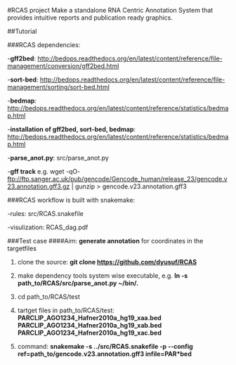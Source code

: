 
#RCAS project
Make a standalone RNA Centric Annotation System that provides intuitive reports and publication ready graphics.

##Tutorial

###RCAS dependencies:

-**gff2bed**:
http://bedops.readthedocs.org/en/latest/content/reference/file-management/conversion/gff2bed.html

-**sort-bed**:
http://bedops.readthedocs.org/en/latest/content/reference/file-management/sorting/sort-bed.html

-**bedmap**:
http://bedops.readthedocs.org/en/latest/content/reference/statistics/bedmap.html

-**installation of gff2bed, sort-bed, bedmap**:
http://bedops.readthedocs.org/en/latest/content/reference/statistics/bedmap.html

-**parse_anot.py**: src/parse_anot.py

-**gff track** e.g.  wget -qO- ftp://ftp.sanger.ac.uk/pub/gencode/Gencode_human/release_23/gencode.v23.annotation.gff3.gz     | gunzip > gencode.v23.annotation.gff3

###RCAS workflow is built with snakemake:

-rules: src/RCAS.snakefile

-visulization: RCAS_dag.pdf

###Test case
####Aim: **generate annotation** for coordinates in the targetfiles

1. clone the source: **git clone https://github.com/dyusuf/RCAS**

2. make dependency tools system wise executable, e.g. **ln -s path_to/RCAS/src/parse_anot.py ~/bin/.**

3. cd path_to/RCAS/test

4. tartget files in path_to/RCAS/test: **PARCLIP_AGO1234_Hafner2010a_hg19_xaa.bed  PARCLIP_AGO1234_Hafner2010a_hg19_xab.bed  PARCLIP_AGO1234_Hafner2010a_hg19_xac.bed** 

5. command: **snakemake -s ../src/RCAS.snakefile -p --config ref=path_to/gencode.v23.annotation.gff3 infile=PAR*bed**



